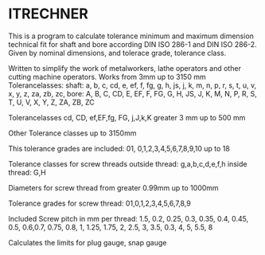 # ITRECHNER

This is a program to calculate tolerance minimum and maximum dimension technical fit for
shaft and bore according DIN ISO 286-1 and DIN ISO 286-2. Given by nominal dimensions, 
and tolerace grade, tolerance class.

Written to simplify the work of metalworkers, lathe operators and other cutting machine
operators.
Works from 3mm up to 3150 mm
Tolerancelasses:
shaft:
a, b, c, cd, e, ef, f, fg, g, h, js, j, k, m, n, p, r, s, t, u, v, x, y, z, za, zb, zc,
bore:
A, B, C, CD, E, EF, F, FG, G, H, JS, J, K, M, N, P, R, S, T, U, V, X, Y, Z, ZA, ZB, ZC

Tolerancelasses cd, CD, ef,EF,fg, FG, j,J,k,K 
greater 3 mm up to 500 mm

Other Tolerance classes up to 3150mm

This tolerance grades are included:
01, 0,1,2,3,4,5,6,7,8,9,10 up to 18


Tolerance classes for screw threads
outside thread:
g,a,b,c,d,e,f,h
inside thread:
G,H

Diameters for screw thread from greater 0.99mm up to 1000mm

Tolerance grades for screw thread:
01,0,1,2,3,4,5,6,7,8,9

Included
Screw pitch in mm per thread:
1.5, 0.2, 0.25, 0.3, 0.35, 0.4, 0.45, 0.5, 0.6,0.7, 0.75, 0.8, 1, 1.25, 1.75, 2, 2.5, 3, 3.5, 0.3, 4, 5, 5.5, 8

Calculates the limits for 
plug gauge, snap gauge 
